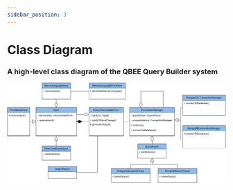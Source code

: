 ```yaml
---
sidebar_position: 3
---
```


# Class Diagram

### A high-level class diagram of the QBEE Query Builder system

![QBEE Class Diagram](./../../static/img/QBEEClassDiagram.svg)
